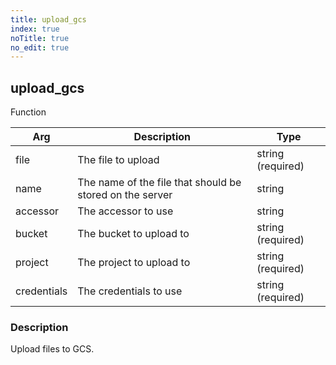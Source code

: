 ```yaml
---
title: upload_gcs
index: true
noTitle: true
no_edit: true
---
```




<div class="vql_item"></div>


## upload_gcs
<span class='vql_type pull-right page-header'>Function</span>



<div class="vqlargs"></div>

Arg | Description | Type
----|-------------|-----
file|The file to upload|string (required)
name|The name of the file that should be stored on the server|string
accessor|The accessor to use|string
bucket|The bucket to upload to|string (required)
project|The project to upload to|string (required)
credentials|The credentials to use|string (required)

### Description

Upload files to GCS.


